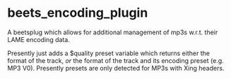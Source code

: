 beets_encoding_plugin
=====================
A beetsplug which allows for additional management of mp3s w.r.t. their LAME encoding data.

Presently just adds a $quality preset variable which returns either the format of the track, 
_or_ the format of the track and its encoding preset (e.g. MP3 V0). Presently presets 
are only detected for MP3s with Xing headers.
